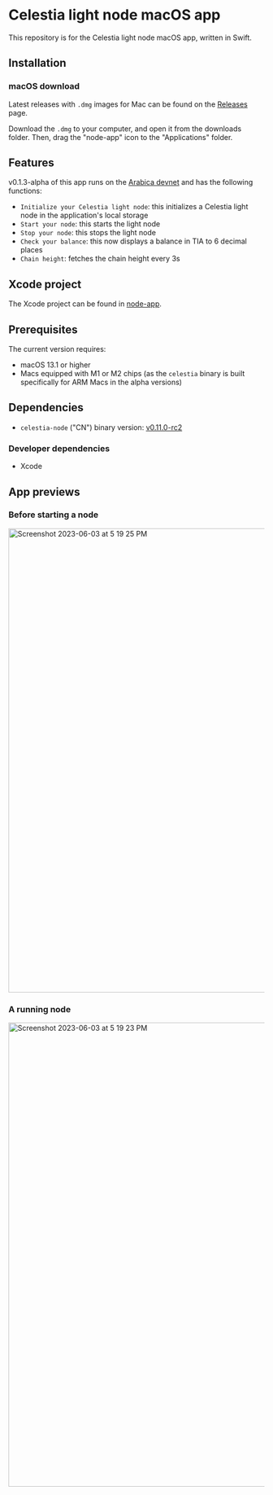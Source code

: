 # Celestia light node macOS app

This repository is for the Celestia light node macOS app, written in Swift.

## Installation

### macOS download

Latest releases with `.dmg` images for Mac can be found on the
[Releases](https://github.com/jcstein/node-app/releases) page.

Download the `.dmg` to your computer, and open it from the downloads folder.
Then, drag the "node-app" icon to the "Applications" folder.

## Features

v0.1.3-alpha of this app runs on the [Arabica devnet](https://docs.celestia.org/nodes/arabica-devnet/) and has the following functions:

* `Initialize your Celestia light node`: this initializes a Celestia light node in the application's local storage
* `Start your node`: this starts the light node
* `Stop your node`: this stops the light node
* `Check your balance`: this now displays a balance in TIA to 6 decimal places
* `Chain height`: fetches the chain height every 3s

## Xcode project

The Xcode project can be found in [node-app](./node-app/).

## Prerequisites

The current version requires:
* macOS 13.1 or higher
* Macs equipped with M1 or M2 chips (as the `celestia` binary is built specifically for ARM Macs in the alpha versions)

## Dependencies

* `celestia-node` ("CN") binary version: [v0.11.0-rc2](https://github.com/celestiaorg/celestia-node/releases/tag/v0.11.0-rc2)

### Developer dependencies

* Xcode

## App previews

### Before starting a node

<img width="912" alt="Screenshot 2023-06-03 at 5 19 25 PM" src="https://github.com/jcstein/node-app/assets/46639943/fccc280b-7d79-427f-9d0a-1a2dc255b887">

### A running node

<img width="912" alt="Screenshot 2023-06-03 at 5 19 23 PM" src="https://github.com/jcstein/node-app/assets/46639943/0135adbc-9136-47ec-b9d7-b6eaaa1b7aa9">